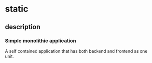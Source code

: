 # static
## description

### Simple monolithic application

A self contained application that has both backend and frontend as one unit.


